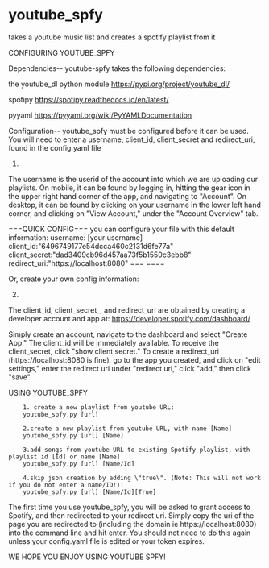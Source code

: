 # youtube_spfy
takes a youtube music list and creates a spotify playlist from it

CONFIGURING YOUTUBE_SPFY

Dependencies-- 
youtube-spfy takes the following dependencies:

the youtube_dl python module
https://pypi.org/project/youtube_dl/

spotipy
https://spotipy.readthedocs.io/en/latest/

pyyaml
https://pyyaml.org/wiki/PyYAMLDocumentation

Configuration--
youtube_spfy must be configured before it can be used. You will need to enter a username, client_id, client_secret and redirect_uri, found in the config.yaml file

1.
The username is the userid of the account into which we are uploading our playlists. On mobile, it can be found by logging in, hitting the gear icon in the upper right hand corner of the app, and navigating to "Account". On desktop, it can be found by clicking on your username in the lower left hand corner, and clicking on "View Account," under the "Account Overview" tab.

===QUICK CONFIG===
you can configure your file with this default information:
username: [your username]
client_id:"6496749177e54dcca460c2131d6fe77a"
client_secret:"dad3409cb96d457aa73f5b1550c3ebb8"
redirect_uri:"https://localhost:8080"
===         ====

Or, create your own config information:

2.
The client_id, client_secret_, and redirect_uri are obtained by creating a developer account  and app at:
https://developer.spotify.com/dashboard/

Simply create an account, navigate to the dashboard and select "Create App." The client_id will be immediately available. To receive the client_secret, click "show client secret." To create a redirect_uri (https://localhost:8080 is fine), go to the app you created, and click on "edit settings," enter the redirect uri under "redirect uri," click "add," then click "save"

USING YOUTUBE_SPFY

		1. create a new playlist from youtube URL:
		youtube_spfy.py [url]

		2.create a new playlist from youtube URL, with name [Name]
		youtube_spfy.py [url] [Name]

		3.add songs from youtube URL to existing Spotify playlist, with playlist id [Id] or name [Name]
		youtube_spfy.py [url] [Name/Id]

		4.skip json creation by adding \"true\". (Note: This will not work if you do not enter a name/ID!):
		youtube_spfy.py [url] [Name/Id][True]
    
The first time you use youtube_spfy, you will be asked to grant access to Spotify, and then redirected to your redirect uri. Simply copy the uri of the page you are redirected to (including the domain ie https://localhost:8080) into the command line and hit enter. You should not need to do this again unless your config.yaml file is edited or your token expires.

WE HOPE YOU ENJOY USING YOUTUBE SPFY!
